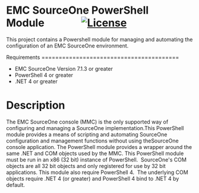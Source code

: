 
EMC SourceOne PowerShell Module               [![License](http://img.shields.io/badge/License-MIT-brightgreen.svg)](LICENSE)
=========================================
This project contains a Powershell module for managing and automating the configuration of an EMC SourceOne environment.

Requirements
======================================== 
* EMC SourceOne Version 7.1.3 or greater
* PowerShell 4 or greater
* .NET 4 or greater

Description
=========================================
The EMC SourceOne console (MMC) is the only supported way of configuring and managing a SourceOne implementation.This PowerShell module provides a means of scripting and automating SourceOne configuration and management functions without using theSourceOne console application.
The PowerShell module provides a wrapper around the same .NET and COM objects used by the MMC.
This PowerShell module must be run in an x86 (32 bit) instance of PowerShell.  SourceOne's COM objects are all 32 bit objects and only registered for use by 32 bit applications.
This module also require PowerShell 4.  The underlying COM objects require .NET 4 (or greater) and PowerShell 4 bind to .NET 4 by default.




